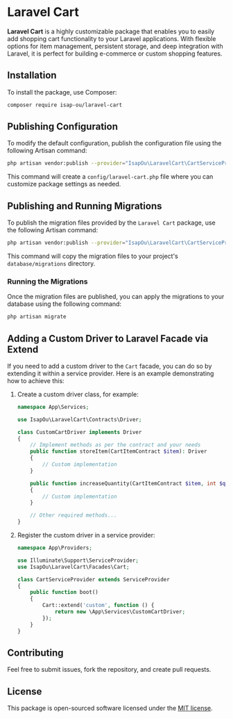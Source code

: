 # Laravel Cart

**Laravel Cart** is a highly customizable package that enables you to easily add shopping cart functionality to your Laravel applications. With flexible options for item management, persistent storage, and deep integration with Laravel, it is perfect for building e-commerce or custom shopping features.

## Installation

To install the package, use Composer:

```bash
composer require isap-ou/laravel-cart
```

## Publishing Configuration

To modify the default configuration, publish the configuration file using the following Artisan command:

```bash
php artisan vendor:publish --provider="IsapOu\LaravelCart\CartServiceProvider" --tag="config"
```

This command will create a `config/laravel-cart.php` file where you can customize package settings as needed.

## Publishing and Running Migrations

To publish the migration files provided by the `Laravel Cart` package, use the following Artisan command:

```bash
php artisan vendor:publish --provider="IsapOu\LaravelCart\CartServiceProvider" --tag="migrations"
```

This command will copy the migration files to your project's `database/migrations` directory.

### Running the Migrations

Once the migration files are published, you can apply the migrations to your database using the following command:

```bash
php artisan migrate
```


## Adding a Custom Driver to Laravel Facade via Extend

If you need to add a custom driver to the `Cart` facade, you can do so by extending it within a service provider.
Here is an example demonstrating how to achieve this:

1. Create a custom driver class, for example:

    ```php
    namespace App\Services;

    use IsapOu\LaravelCart\Contracts\Driver;

    class CustomCartDriver implements Driver
    {
        // Implement methods as per the contract and your needs
        public function storeItem(CartItemContract $item): Driver
        {
            // Custom implementation
        }

        public function increaseQuantity(CartItemContract $item, int $quantity = 1): static
        {
            // Custom implementation
        }

        // Other required methods...
    }
    ```

2. Register the custom driver in a service provider:

    ```php
    namespace App\Providers;

    use Illuminate\Support\ServiceProvider;
    use IsapOu\LaravelCart\Facades\Cart;

    class CartServiceProvider extends ServiceProvider
    {
        public function boot()
        {
            Cart::extend('custom', function () {
                return new \App\Services\CustomCartDriver;
            });
        }
    }
    ```
## Contributing

Feel free to submit issues, fork the repository, and create pull requests.

## License

This package is open-sourced software licensed under the [MIT license](LICENSE).

